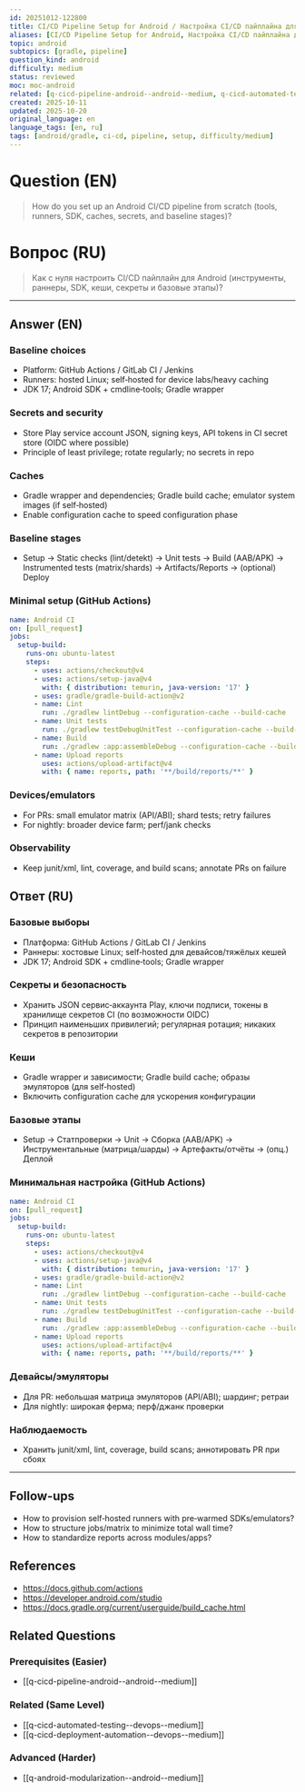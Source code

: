 ```yaml
---
id: 20251012-122800
title: CI/CD Pipeline Setup for Android / Настройка CI/CD пайплайна для Android
aliases: [CI/CD Pipeline Setup for Android, Настройка CI/CD пайплайна для Android]
topic: android
subtopics: [gradle, pipeline]
question_kind: android
difficulty: medium
status: reviewed
moc: moc-android
related: [q-cicd-pipeline-android--android--medium, q-cicd-automated-testing--devops--medium, q-cicd-deployment-automation--devops--medium]
created: 2025-10-11
updated: 2025-10-20
original_language: en
language_tags: [en, ru]
tags: [android/gradle, ci-cd, pipeline, setup, difficulty/medium]
---
```


# Question (EN)
> How do you set up an Android CI/CD pipeline from scratch (tools, runners, SDK, caches, secrets, and baseline stages)?

# Вопрос (RU)
> Как с нуля настроить CI/CD пайплайн для Android (инструменты, раннеры, SDK, кеши, секреты и базовые этапы)?

---

## Answer (EN)

### Baseline choices
- Platform: GitHub Actions / GitLab CI / Jenkins
- Runners: hosted Linux; self‑hosted for device labs/heavy caching
- JDK 17; Android SDK + cmdline‑tools; Gradle wrapper

### Secrets and security
- Store Play service account JSON, signing keys, API tokens in CI secret store (OIDC where possible)
- Principle of least privilege; rotate regularly; no secrets in repo

### Caches
- Gradle wrapper and dependencies; Gradle build cache; emulator system images (if self‑hosted)
- Enable configuration cache to speed configuration phase

### Baseline stages
- Setup → Static checks (lint/detekt) → Unit tests → Build (AAB/APK) → Instrumented tests (matrix/shards) → Artifacts/Reports → (optional) Deploy

### Minimal setup (GitHub Actions)
```yaml
name: Android CI
on: [pull_request]
jobs:
  setup-build:
    runs-on: ubuntu-latest
    steps:
      - uses: actions/checkout@v4
      - uses: actions/setup-java@v4
        with: { distribution: temurin, java-version: '17' }
      - uses: gradle/gradle-build-action@v2
      - name: Lint
        run: ./gradlew lintDebug --configuration-cache --build-cache
      - name: Unit tests
        run: ./gradlew testDebugUnitTest --configuration-cache --build-cache --parallel
      - name: Build
        run: ./gradlew :app:assembleDebug --configuration-cache --build-cache
      - name: Upload reports
        uses: actions/upload-artifact@v4
        with: { name: reports, path: '**/build/reports/**' }
```

### Devices/emulators
- For PRs: small emulator matrix (API/ABI); shard tests; retry failures
- For nightly: broader device farm; perf/jank checks

### Observability
- Keep junit/xml, lint, coverage, and build scans; annotate PRs on failure

## Ответ (RU)

### Базовые выборы
- Платформа: GitHub Actions / GitLab CI / Jenkins
- Раннеры: хостовые Linux; self‑hosted для девайсов/тяжёлых кешей
- JDK 17; Android SDK + cmdline‑tools; Gradle wrapper

### Секреты и безопасность
- Хранить JSON сервис‑аккаунта Play, ключи подписи, токены в хранилище секретов CI (по возможности OIDC)
- Принцип наименьших привилегий; регулярная ротация; никаких секретов в репозитории

### Кеши
- Gradle wrapper и зависимости; Gradle build cache; образы эмуляторов (для self‑hosted)
- Включить configuration cache для ускорения конфигурации

### Базовые этапы
- Setup → Статпроверки → Unit → Сборка (AAB/APK) → Инструментальные (матрица/шарды) → Артефакты/отчёты → (опц.) Деплой

### Минимальная настройка (GitHub Actions)
```yaml
name: Android CI
on: [pull_request]
jobs:
  setup-build:
    runs-on: ubuntu-latest
    steps:
      - uses: actions/checkout@v4
      - uses: actions/setup-java@v4
        with: { distribution: temurin, java-version: '17' }
      - uses: gradle/gradle-build-action@v2
      - name: Lint
        run: ./gradlew lintDebug --configuration-cache --build-cache
      - name: Unit tests
        run: ./gradlew testDebugUnitTest --configuration-cache --build-cache --parallel
      - name: Build
        run: ./gradlew :app:assembleDebug --configuration-cache --build-cache
      - name: Upload reports
        uses: actions/upload-artifact@v4
        with: { name: reports, path: '**/build/reports/**' }
```

### Девайсы/эмуляторы
- Для PR: небольшая матрица эмуляторов (API/ABI); шардинг; ретраи
- Для nightly: широкая ферма; перф/джанк проверки

### Наблюдаемость
- Хранить junit/xml, lint, coverage, build scans; аннотировать PR при сбоях

---

## Follow-ups
- How to provision self‑hosted runners with pre‑warmed SDKs/emulators?
- How to structure jobs/matrix to minimize total wall time?
- How to standardize reports across modules/apps?

## References
- https://docs.github.com/actions
- https://developer.android.com/studio
- https://docs.gradle.org/current/userguide/build_cache.html

## Related Questions

### Prerequisites (Easier)
- [[q-cicd-pipeline-android--android--medium]]

### Related (Same Level)
- [[q-cicd-automated-testing--devops--medium]]
- [[q-cicd-deployment-automation--devops--medium]]

### Advanced (Harder)
- [[q-android-modularization--android--medium]]
